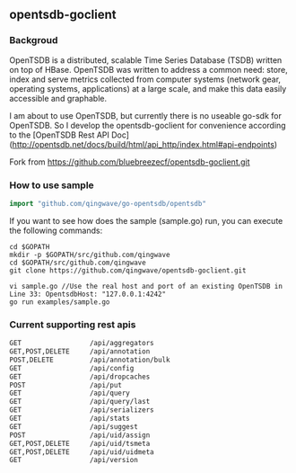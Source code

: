 ## opentsdb-goclient

### Backgroud
OpenTSDB is a distributed, scalable Time Series Database (TSDB) written on top of HBase.
OpenTSDB was written to address a common need: store, index and serve metrics collected 
from computer systems (network gear, operating systems, applications) at a large scale, 
and make this data easily accessible and graphable.

I am about to use OpenTSDB, but currently there is no useable go-sdk for OpenTSDB. So I 
develop the opentsdb-goclient for convenience according to the [OpenTSDB Rest API Doc] (http://opentsdb.net/docs/build/html/api_http/index.html#api-endpoints)

Fork from https://github.com/bluebreezecf/opentsdb-goclient.git

### How to use sample

```go
import "github.com/qingwave/go-opentsdb/opentsdb"
```

If you want to see how does the sample (sample.go) run, you can execute the following commands:

``` shell
cd $GOPATH
mkdir -p $GOPATH/src/github.com/qingwave
cd $GOPATH/src/github.com/qingwave
git clone https://github.com/qingwave/opentsdb-goclient.git

vi sample.go //Use the real host and port of an existing OpenTSDB in Line 33: OpentsdbHost: "127.0.0.1:4242"
go run examples/sample.go

```

### Current supporting rest apis
```bash
GET                 /api/aggregators
GET,POST,DELETE     /api/annotation
POST,DELETE         /api/annotation/bulk
GET                 /api/config
GET                 /api/dropcaches
POST                /api/put
GET                 /api/query
GET                 /api/query/last
GET                 /api/serializers
GET                 /api/stats
GET                 /api/suggest
POST                /api/uid/assign
GET,POST,DELETE     /api/uid/tsmeta
GET,POST,DELETE     /api/uid/uidmeta
GET                 /api/version
```
